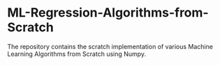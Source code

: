 # ML-Regression-Algorithms-from-Scratch
The repository contains the scratch implementation of various Machine Learning Algorithms from Scratch using Numpy.

